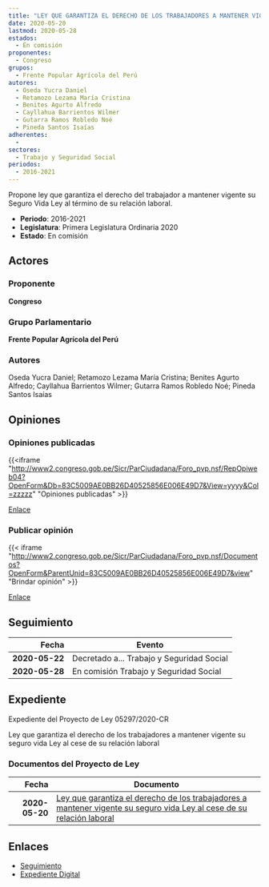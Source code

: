 ```yaml
---
title: "LEY QUE GARANTIZA EL DERECHO DE LOS TRABAJADORES A MANTENER VIGENTE SU SEGURO VIDA LEY AL CESE DE SU RELACIÓN LABORAL"
date: 2020-05-20
lastmod: 2020-05-28
estados: 
  - En comisión
proponentes: 
  - Congreso
grupos: 
  - Frente Popular Agrícola del Perú
autores: 
  - Oseda Yucra Daniel
  - Retamozo Lezama María Cristina
  - Benites Agurto Alfredo
  - Cayllahua Barrientos Wilmer
  - Gutarra Ramos Robledo Noé
  - Pineda Santos Isaías
adherentes: 
  - 
sectores: 
  - Trabajo y Seguridad Social
periodos: 
  - 2016-2021
---
```


Propone ley que garantiza el derecho del trabajador a mantener vigente su Seguro Vida Ley al término de su relación laboral.

- **Periodo**: 2016-2021
- **Legislatura**: Primera Legislatura Ordinaria 2020
- **Estado**: En comisión

## Actores

### Proponente

**Congreso**

### Grupo Parlamentario

**Frente Popular Agrícola del Perú**

### Autores

Oseda Yucra Daniel; Retamozo Lezama María Cristina; Benites Agurto Alfredo; Cayllahua Barrientos Wilmer; Gutarra Ramos Robledo Noé; Pineda Santos Isaías


## Opiniones

### Opiniones publicadas

{{<iframe "http://www2.congreso.gob.pe/Sicr/ParCiudadana/Foro_pvp.nsf/RepOpiweb04?OpenForm&Db=83C5009AE0BB26D40525856E006E49D7&View=yyyy&Col=zzzzz" "Opiniones publicadas" >}}

[Enlace](http://www2.congreso.gob.pe/Sicr/ParCiudadana/Foro_pvp.nsf/RepOpiweb04?OpenForm&Db=83C5009AE0BB26D40525856E006E49D7&View=yyyy&Col=zzzzz)
### Publicar opinión

{{< iframe "http://www2.congreso.gob.pe/Sicr/ParCiudadana/Foro_pvp.nsf/Documentos?OpenForm&ParentUnid=83C5009AE0BB26D40525856E006E49D7&view" "Brindar opinión" >}}

[Enlace](http://www2.congreso.gob.pe/Sicr/ParCiudadana/Foro_pvp.nsf/Documentos?OpenForm&ParentUnid=83C5009AE0BB26D40525856E006E49D7&view)

## Seguimiento

| Fecha | Evento |
|------:|--------|
| **2020-05-22** | Decretado a... Trabajo y Seguridad Social|
| **2020-05-28** | En comisión Trabajo y Seguridad Social|


## Expediente

Expediente del Proyecto de Ley 05297/2020-CR

Ley que garantiza el derecho de los trabajadores a mantener vigente su seguro vida Ley al cese de su relación laboral


### Documentos del Proyecto de Ley

| Fecha | Documento |
|------:|--------|
| **2020-05-20** | [Ley que garantiza el derecho de los trabajadores a mantener vigente su seguro vida Ley al cese de su relación laboral](http://www.leyes.congreso.gob.pe/Documentos/2016_2021/Proyectos_de_Ley_y_de_Resoluciones_Legislativas/PL05297_20200520.pdf) |

## Enlaces 

- [Seguimiento](http://www2.congreso.gob.pehttp://www2.congreso.gob.pe/Sicr/TraDocEstProc/CLProLey2016.nsf/f7fff46988ca05b1052578e100829cc7/ef3228f0bc3dfecb0525856e0074f25e?OpenDocument)
- [Expediente Digital](http://www2.congreso.gob.pehttp://www2.congreso.gob.pe/Sicr/TraDocEstProc/CLProLey2016.nsf/f7fff46988ca05b1052578e100829cc7/ef3228f0bc3dfecb0525856e0074f25e?OpenDocument&Click=05257FB7005EB655.eb71d0cf91d8294e05256cdf006b5706/$Body/0.1C6C)
